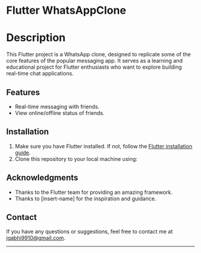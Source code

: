 # Flutter WhatsAppClone



# Description

This Flutter project is a WhatsApp clone, designed to replicate some of the core features of the popular messaging app. It serves as a learning and educational project for Flutter enthusiasts who want to explore building real-time chat applications.


## Features


- Real-time messaging with friends.
- View online/offline status of friends.


## Installation

1. Make sure you have Flutter installed. If not, follow the [Flutter installation guide](https://flutter.dev/docs/get-started/install).
2. Clone this repository to your local machine using:
## Acknowledgments

- Thanks to the Flutter team for providing an amazing framework.
- Thanks to [insert-name] for the inspiration and guidance.

## Contact

If you have any questions or suggestions, feel free to contact me at jgabhi9910@gmail.com.

---
